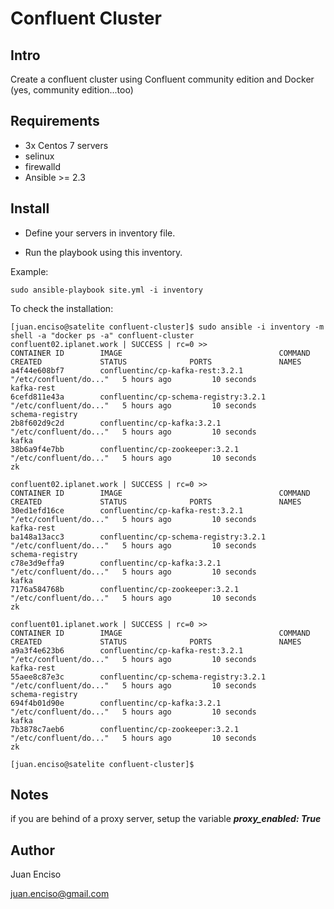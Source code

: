 # Confluent Cluster

## Intro

Create a confluent cluster using Confluent community edition and Docker (yes, community edition...too)

## Requirements

* 3x Centos 7 servers 
* selinux
* firewalld
* Ansible >= 2.3

## Install

* Define your servers in inventory file.

* Run the playbook using this inventory.

Example:

```
sudo ansible-playbook site.yml -i inventory
```

To check the installation: 

```
[juan.enciso@satelite confluent-cluster]$ sudo ansible -i inventory -m shell -a "docker ps -a" confluent-cluster            
confluent02.iplanet.work | SUCCESS | rc=0 >>
CONTAINER ID        IMAGE                                   COMMAND                  CREATED             STATUS              PORTS               NAMES
a4f44e608bf7        confluentinc/cp-kafka-rest:3.2.1        "/etc/confluent/do..."   5 hours ago         10 seconds                              kafka-rest
6cefd811e43a        confluentinc/cp-schema-registry:3.2.1   "/etc/confluent/do..."   5 hours ago         10 seconds                              schema-registry
2b8f602d9c2d        confluentinc/cp-kafka:3.2.1             "/etc/confluent/do..."   5 hours ago         10 seconds                              kafka
38b6a9f4e7bb        confluentinc/cp-zookeeper:3.2.1         "/etc/confluent/do..."   5 hours ago         10 seconds                              zk

confluent02.iplanet.work | SUCCESS | rc=0 >>
CONTAINER ID        IMAGE                                   COMMAND                  CREATED             STATUS              PORTS               NAMES
30ed1efd16ce        confluentinc/cp-kafka-rest:3.2.1        "/etc/confluent/do..."   5 hours ago         10 seconds                              kafka-rest
ba148a13acc3        confluentinc/cp-schema-registry:3.2.1   "/etc/confluent/do..."   5 hours ago         10 seconds                              schema-registry
c78e3d9effa9        confluentinc/cp-kafka:3.2.1             "/etc/confluent/do..."   5 hours ago         10 seconds                              kafka
7176a584768b        confluentinc/cp-zookeeper:3.2.1         "/etc/confluent/do..."   5 hours ago         10 seconds                              zk

confluent01.iplanet.work | SUCCESS | rc=0 >>
CONTAINER ID        IMAGE                                   COMMAND                  CREATED             STATUS              PORTS               NAMES
a9a3f4e623b6        confluentinc/cp-kafka-rest:3.2.1        "/etc/confluent/do..."   5 hours ago         10 seconds                              kafka-rest
55aee8c87e3c        confluentinc/cp-schema-registry:3.2.1   "/etc/confluent/do..."   5 hours ago         10 seconds                              schema-registry
694f4b01d90e        confluentinc/cp-kafka:3.2.1             "/etc/confluent/do..."   5 hours ago         10 seconds                              kafka
7b3878c7aeb6        confluentinc/cp-zookeeper:3.2.1         "/etc/confluent/do..."   5 hours ago         10 seconds                              zk

[juan.enciso@satelite confluent-cluster]$ 
```

## Notes

if you are behind of a proxy server, setup the variable ***proxy_enabled: True***


## Author

Juan Enciso 

juan.enciso@gmail.com
